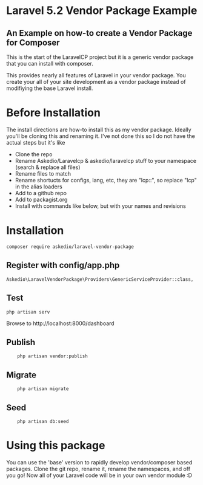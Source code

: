 # Laravel 5.2 Vendor Package Example
## An Example on how-to create a Vendor Package for Composer

This is the start of the LaravelCP project but it is a generic vendor package that you can install with composer.

This provides nearly all features of Laravel in your vendor package. You create your all of your site development as a vendor package instead of modifiying the base Laravel install.

# Before Installation
The install directions are how-to install this as my vendor package. Ideally you'll be cloning this and renaming it. I've not done this so I do not have the actual steps but it's like

* Clone the repo
* Rename Askedio/Laravelcp & askedio/laravelcp stuff to your namespace (search & replace all files)
* Rename files to match
* Rename shortucts for configs, lang, etc, they are "lcp::", so replace "lcp" in the alias loaders
* Add to a github repo
* Add to packagist.org
* Install with commands like below, but with your names and revisions

# Installation

 
    composer require askedio/laravel-vendor-package


## Register with config/app.php

    Askedio\LaravelVendorPackage\Providers\GenericServiceProvider::class,

## Test

    php artisan serv

Browse to http://localhost:8000/dashboard

## Publish
        php artisan vendor:publish 
## Migrate
        php artisan migrate
## Seed
        php artisan db:seed 

# Using this package
You can use the 'base' version to rapidly develop vendor/composer based packages. Clone the git repo, rename it, rename the namespaces, and off you go! Now all of your Laravel code will be in your own vendor module :D

